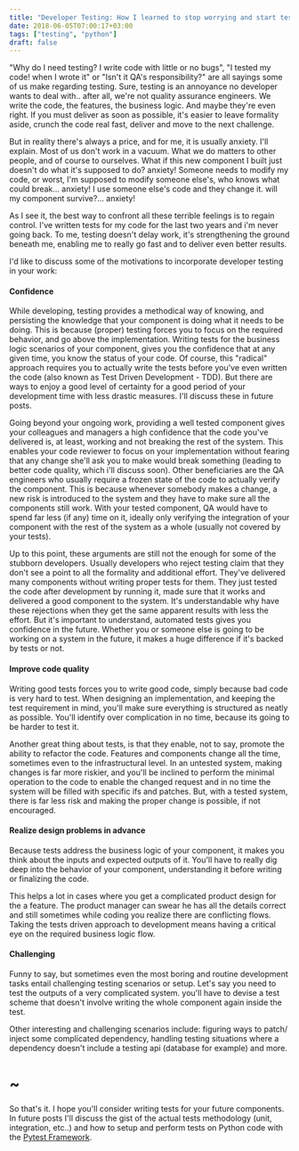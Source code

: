 ```yaml
---
title: "Developer Testing: How I learned to stop worrying and start testing"
date: 2018-06-05T07:00:17+03:00
tags: ["testing", "python"]
draft: false
---
```


"Why do I need testing? I write code with little or no bugs", "I tested my code! when I wrote it" or "Isn't it QA's responsibility?" 
are all sayings some of us make regarding testing. Sure, testing is an annoyance no developer wants to deal with.. 
after all, we're not quality assurance engineers. We write the code, the features, the business logic. 
And maybe they're even right. If you must deliver as soon as possible, it's easier to leave formality aside, 
crunch the code real fast, deliver and move to the next challenge. 

But in reality there's always a price, and for me, it is usually anxiety. I'll explain. 
Most of us don't work in a vacuum. What we do matters to other people, and of course to ourselves. 
What if this new component I built just doesn't do what it's supposed to do? anxiety! 
Someone needs to modify my code, or worst, I'm supposed to modify someone else's, who knows what could break... anxiety! 
I use someone else's code and they change it. will my component survive?... anxiety!

As I see it, the best way to confront all these terrible feelings is to regain control. 
I've written tests for my code for the last two years and i'm never going back. To me, testing doesn't delay work,
it's strengthening the ground beneath me, enabling me to really go fast and to deliver even better results.

I'd like to discuss some of the motivations to incorporate developer testing in your work:

#### Confidence
While developing, testing provides a methodical way of knowing, and persisting the knowledge that your component is doing what it needs to be doing.
This is because (proper) testing forces you to focus on the required behavior, and go above the implementation.
Writing tests for the business logic scenarios of your component, gives you the confidence that at any given time, you know the status of your code.
Of course, this "radical" approach requires you to actually write the tests before you've even written the code (also known as Test Driven Development - TDD).
But there are ways to enjoy a good level of certainty for a good period of your development time with less drastic measures. I'll discuss these in future posts.

Going beyond your ongoing work, providing a well tested component gives your colleagues and managers a high confidence that 
the code you've delivered is, at least, working and not breaking the rest of the system. 
This enables your code reviewer to focus on your implementation without fearing that any change she'll ask you to make would break something (leading to better code quality, which i'll discuss soon).
Other beneficiaries are the QA engineers who usually require a frozen state of the code to actually verify the component. This is because whenever somebody makes a change, a new risk is introduced to the system and they have to make sure all the components still work.
With your tested component, QA would have to spend far less (if any) time on it, ideally only verifying the integration of your component with the rest of the system as a whole (usually not covered by your tests).

Up to this point, these arguments are still not the enough for some of the stubborn developers. 
Usually developers who reject testing claim that they don't see a point to all the formality and additional effort.
They've delivered many components without writing proper tests for them. They just tested the code after development by running it, 
made sure that it works and delivered a good component to the system. It's understandable why have these rejections when they get the same apparent results with less the effort.
But it's important to understand, automated tests gives you confidence in the future. Whether you or someone else is going to be working on a system in the future, 
it makes a huge difference if it's backed by tests or not.

#### Improve code quality
Writing good tests forces you to write good code, simply because bad code is very hard to test.
When designing an implementation, and keeping the test requirement in mind, you'll make sure everything is structured as neatly as possible.
You'll identify over complication in no time, because its going to be harder to test it.

Another great thing about tests, is that they enable, not to say, promote the ability to refactor the code.
Features and components change all the time, sometimes even to the infrastructural level. In an untested system,
making changes is far more riskier, and you'll be inclined to perform the minimal operation to the code to enable
the changed request and in no time the system will be filled with specific ifs and patches. But, with a tested system,
there is far less risk and making the proper change is possible, if not encouraged.  


#### Realize design problems in advance
Because tests address the business logic of your component, it makes you think about the inputs and expected outputs of it.
You'll have to really dig deep into the behavior of your component, understanding it before writing or finalizing the code.

This helps a lot in cases where you get a complicated product design for the a feature. 
The product manager can swear he has all the details correct and still sometimes while coding you realize there are conflicting flows.
Taking the tests driven approach to development means having a critical eye on the required business logic flow.
  
#### Challenging
Funny to say, but sometimes even the most boring and routine development tasks entail challenging testing scenarios or setup.
Let's say you need to test the outputs of a very complicated system. you'll have to devise a test scheme that doesn't involve 
writing the whole component again inside the test. 

Other interesting and challenging scenarios include: figuring ways to patch/ inject some complicated dependency,
handling testing situations where a dependency doesn't include a testing api (database for example) and more.

# ~  
So that's it. I hope you'll consider writing tests for your future components. In future posts I'll discuss
the gist of the actual tests methodology (unit, integration, etc..) and how to setup and perform tests 
on Python code with the [Pytest Framework](https://pytest.org).    